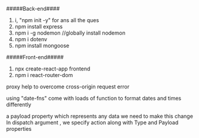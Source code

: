#####Back-end####

1. i, "npm init -y" for ans all the ques
2. npm install express
3. npm i -g nodemon //globally install nodemon
4. npm i dotenv
5. npm install mongoose

#####Front-end#####

1. npx create-react-app frontend
2. npm i react-router-dom

proxy help to overcome cross-origin request error

using "date-fns" come with loads of  function to format dates and times differently

a payload property which represents any data we need to make this change
In dispatch argument , we specify action along with Type and Payload properties
